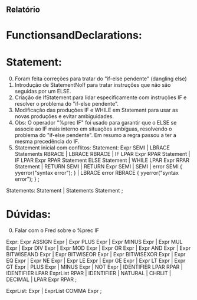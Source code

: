 ## Relatório

# FunctionsandDeclarations:

# Statement:
0. Foram feita correções para tratar do "if-else pendente" (dangling else)
1. Introdução de StatementNoIf para tratar instruções que não são seguidas por um ELSE.
2. Criação de IfStatement para lidar especificamente com instruções IF e resolver o problema do "if-else pendente".
3. Modificação das produções IF e WHILE em Statement para usar as novas produções e evitar ambiguidades.
4. Obs: O operador "%prec IF" foi usado para garantir que o ELSE se associe ao IF mais interno em situações ambíguas, resolvendo o problema do "if-else pendente". Em resumo a regra passou a ter a mesma precedência do IF.
6. Statement inicial com conflitos:
Statement:
    Expr SEMI
    | LBRACE Statements RBRACE
    | LBRACE RBRACE
    | IF LPAR Expr RPAR Statement
    | IF LPAR Expr RPAR Statement ELSE Statement
    | WHILE LPAR Expr RPAR Statement
    | RETURN SEMI
    | RETURN Expr SEMI
    | SEMI
    | error SEMI { yyerror("syntax error"); }
    | LBRACE error RBRACE { yyerror("syntax error"); }
;

Statements:
    Statement
    | Statements Statement
;

# Dúvidas:
0. Falar com o Fred sobre o %prec IF


Expr:
    Expr ASSIGN Expr
    | Expr PLUS Expr
    | Expr MINUS Expr
    | Expr MUL Expr
    | Expr DIV Expr
    | Expr MOD Expr
    | Expr OR Expr
    | Expr AND Expr
    | Expr BITWISEAND Expr
    | Expr BITWISEOR Expr
    | Expr BITWISEXOR Expr
    | Expr EQ Expr
    | Expr NE Expr
    | Expr LE Expr
    | Expr GE Expr
    | Expr LT Expr
    | Expr GT Expr
    | PLUS Expr
    | MINUS Expr
    | NOT Expr
    | IDENTIFIER LPAR RPAR
    | IDENTIFIER LPAR ExprList RPAR
    | IDENTIFIER
    | NATURAL
    | CHRLIT
    | DECIMAL
    | LPAR Expr RPAR
;

ExprList:
    Expr
    | ExprList COMMA Expr
;










